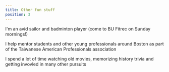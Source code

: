 ```yaml
---
title: Other fun stuff
position: 3
---
```


I'm an avid sailor and badminton player (come to BU Fitrec on Sunday mornings!)

I help mentor students and other young professionals around Boston as part of the Taiwanese American Professionals association

I spend a lot of time watching old movies, memorizing history trivia and getting invovled in many other pursuits

